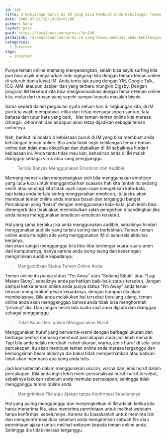 ```yaml
---
id: 146
title: 4 Kebiasaan Buruk di IM yang bisa Membuat Anda Kehilangan Teman Online
date: 2008-07-01T10:14:05+07:00
author: Nana
layout: post
guid: https://localhost/wordpress/?p=146
permalink: /4-kebiasaan-buruk-di-im-yang-biasa-membuat-anda-kehilangan-teman-online/
categories:
  - Internet
tags:
  - Internet
---
```

Punya teman online memang menyenangkan, selain bisa asyik surfing kita pun bisa asyik menyalurkan hobi ngegosip kita dengan teman-teman online di seluruh dunia lewat IM. Anda tentu tak asing dengan YM, Google Talk,  
ICQ, AIM  ataupun Jabber dan yang terbaru mungkin Digsby. Dengan program IM tersebut kita bisa mengkomunikasi dengan teman-teman online kita, mulai dari urusan yang sepele sampai kepada masalah bisnis.

Sama seperti dalam pergaulan nyata sehari-hari di lingkungan kita, di IM pun kita wajib mempunyai  etika dan tetap menjaga sopan santun, tata bahasa dan tutur kata yang baik,   biar teman-teman online kita merasa dihargai, dihormati dan andapun akan tetap dijadikan sebagai teman onlinenya.

Nah, berikut ini adalah 4 kebiasaan buruk di IM yang bisa membuat anda kehilangan teman online. Bila anda tidak ingin kehilangan teman-teman online dan tidak mau dikucilkan dan diabaikan di IM sebaiknya hindari kebiasaan ini. Anda tentu tidak mau kan, kehadiran anda di IM malah dianggap sebagai virus atau sang pengganggu.

> Terlalu Banyak Menggunakan Emoticon dan Audible

Memang menarik dan menyenangkan sich bila menggunakan emoticon yang lucu-lucu untuk menggambarkan suasana hati kita (entah itu sedang sedih atau senang) kita tidak usah cape-cape mengetikan kata-kata,  
tapi kalau anda terlalu sering menggunakan emoticon, itu justru akan membuat teman online anda merasa bosan dan terganggu banget. Percakapan yang “biasa” dengan menggunakan kata-kata, jauh lebih bisa dimengerti dan tidak akan menimbulkan salah pengertian dibandingkan jika anda hanya menggunakan emoticon-emoticon tersebut.

Hal yang sama berlaku jika anda menggunakan audible, sebaiknya hindari menggunakan audible yang terlalu sering dan berlebihan. Teman-teman online anda mungkin ada yang menggunakan IM di sela-sela aktivitas kerjanya,  
dan akan sangat mengganggu bila tiba-tiba terdengar suara-suara aneh dari komputernya, hanya karena anda iseng-iseng dan keseringan mengirimkan audible kepadanya.

> Mengacuhkan Status Teman Online Anda

Teman online itu punya status “I’m Away” atau “Sedang Sibuk” atau “Lagi Makan Siang”, sebaiknya anda perhatikan baik-baik status tersebut. Jangan sampai ketika teman online anda punya status “I’m Away” anda terus-terusan mengirimkan pesan kepadanya, dengan harapan dia akan membalasnya. Bila anda melakukan hal tersebut berulang-ulang, teman online anda akan mengganggap bahwa anda tidak bisa menghormati “privacy” dia. Dan jangan heran bila suatu saat anda dijauhi dan dianggap sebagai pengganggu.

> Tidak Konsisten  dalam Menggunakan Huruf

Menggunakan huruf yang berwarna-warni dengan berbagai ukuran dan berbagai bentuk memang membuat percakapan anda jadi lebih menarik. Tapi bila anda selalu merubah-rubah ukuran, warna, jenis huruf di sela-sela percakapan, itu akan membuat teman online anda merasa terganggu dan kemungkinan besar akhirnya dia bakal tidak memperhatikan atau bahkan tidak akan membaca apa yang anda tulis.

Jadi konsistenlah dalam menggunakan ukuran, warna dan jenis huruf dalam percakapan. Bila anda ingin lebih mem-personalisasi huruf-huruf tersebut, sebaiknya lakukan sebelum anda memulai percakapan, sehingga tidak mengganggu teman online anda.

> Mengirimkan File atau Ajakan tanpa Konfirmasi Sebelumnya

Hal yang paling mengganggu dan menjengkelkan di IM adalah ketika kita harus menerima file, atau menerima permintaan untuk melihat webcam tanpa konfirmasi sebelumnya. Karena itu biasakanlah untuk meminta izin dan mengkonfirmasi dulu sebelum anda mengirimkan sebuah file atau permintaan ajakan untuk melihat webcam kepada teman online anda. Sehingga dia tidak merasa terganggu.